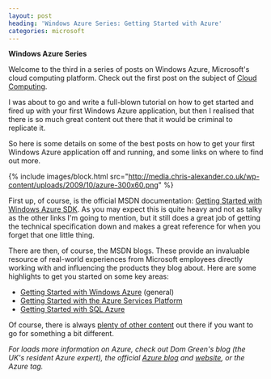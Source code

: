 ```yaml
---
layout: post
heading: 'Windows Azure Series: Getting Started with Azure'
categories: microsoft
---
```


**Windows Azure Series**

Welcome to the third in a series of posts on Windows Azure, Microsoft's cloud computing platform. Check out the first post on the subject of [Cloud Computing](/2533).

I was about to go and write a full-blown tutorial on how to get started and fired up with your first Windows Azure application, but then I realised that there is so much great content out there that it would be criminal to replicate it.

So here is some details on some of the best posts on how to get your first Windows Azure application off and running, and some links on where to find out more.

{% include images/block.html src="http://media.chris-alexander.co.uk/wp-content/uploads/2009/10/azure-300x60.png" %}

First up, of course, is the official MSDN documentation: [Getting Started with Windows Azure SDK](http://msdn.microsoft.com/en-us/library/dd179419.aspx). As you may expect this is quite heavy and not as talky as the other links I'm going to mention, but it still does a great job of getting the technical specification down and makes a great reference for when you forget that one little thing.

There are then, of course, the MSDN blogs. These provide an invaluable resource of real-world experiences from Microsoft employees directly working with and influencing the products they blog about. Here are some highlights to get you started on some key areas:

* [Getting Started with Windows Azure](http://blogs.msdn.com/edunhill/archive/2009/05/19/getting-started-with-azure-1.aspx) (general)
* [Getting Started with the Azure Services Platform](http://blogs.msdn.com/gwillis/archive/2009/05/04/getting-started-with-azure-services-platform.aspx)
* [Getting Started with SQL Azure](http://blogs.msdn.com/sachinmu/archive/2009/11/25/getting-started-with-sql-azure-1.aspx)

Of course, there is always [plenty of other content](http://www.google.co.uk/search?hl=en&amp;rlz=1C1GGLS_en-GBGB332GB332&amp;q=site:blogs.msdn.com+azure&amp;btnG=Search&amp;meta=&amp;aq=f&amp;oq=) out there if you want to go for something a bit different.

*For loads more information on Azure, check out Dom Green's blog (the UK's resident Azure expert), the official [Azure blog](http://blogs.msdn.com/windowsazure/) and [website](http://www.microsoft.com/windowsazure/), or the Azure tag.* 
